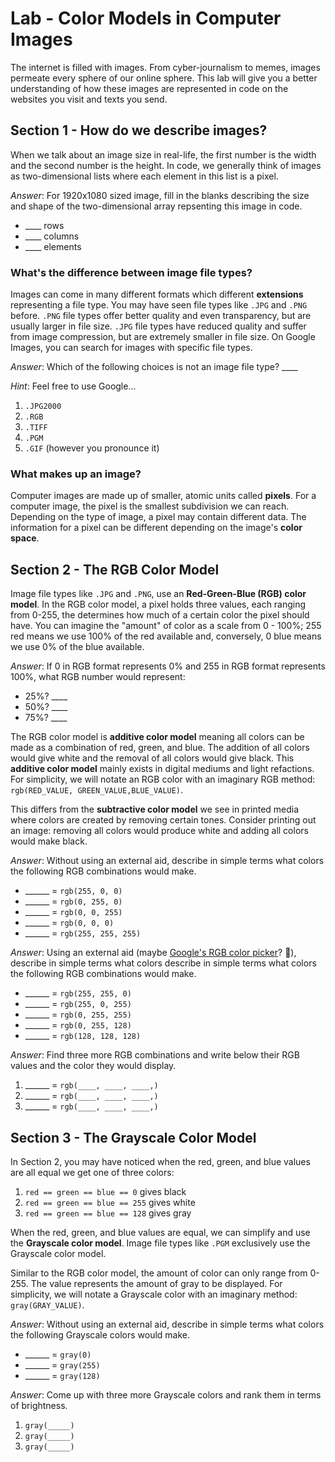 # Lab - Color Models in Computer Images

The internet is filled with images. From cyber-journalism to memes, images permeate every sphere
of our online sphere. This lab will give you a better understanding of how these images are represented
in code on the websites you visit and texts you send.

## Section 1 - How do we describe images?

When we talk about an image size in real-life, the first number is the width and the second number
is the height. In code, we generally think of images as two-dimensional lists where each element
in this list is a pixel.

*Answer*: For 1920x1080 sized image, fill in the blanks describing the size and shape of the
two-dimensional array repsenting this image in code.

- ____ rows
- ____ columns
- ____ elements

### What's the difference between image file types?

Images can come in many different formats which different **extensions** representing a file type.
You may have seen file types like `.JPG` and `.PNG` before. `.PNG` file types offer better quality
and even transparency, but are usually larger in file size. `.JPG` file types have reduced quality
and suffer from image compression, but are extremely smaller in file size.
On Google Images, you can search for images with specific file types.

*Answer*: Which of the following choices is not an image file type? ____

*Hint*: Feel free to use Google...

1. `.JPG2000`
2. `.RGB`
3. `.TIFF`
4. `.PGM`
5. `.GIF` (however you pronounce it)

### What makes up an image?

Computer images are made up of smaller, atomic units called **pixels**. For a computer image, the pixel
is the smallest subdivision we can reach. Depending on the type of image, a pixel may contain
different data. The information for a pixel can be different depending on the image's **color space**.

## Section 2 - The RGB Color Model

Image file types like `.JPG` and `.PNG`, use an **Red-Green-Blue (RGB) color model**. In the RGB color
model, a pixel holds three values, each ranging from 0-255, the determines how much of a certain color
the pixel should have. You can imagine the "amount" of color as a scale from 0 - 100%; 255 red means
we use 100% of the red available and, conversely, 0 blue means we use 0% of the blue available.

*Answer*: If 0 in RGB format represents 0% and 255 in RGB format represents 100%, what RGB number
would represent:

- 25%? ____
- 50%? ____
- 75%? ____

The RGB color model is **additive color model** meaning all colors can be made as a combination of
red, green, and blue. The addition of all colors would give white and the removal of all colors
would give black. This **additive color model** mainly exists in digital mediums and light refactions.
For simplicity, we will notate an RGB color with an imaginary RGB method:
`rgb(RED_VALUE, GREEN_VALUE,BLUE_VALUE)`.

This differs from the **subtractive color model** we see in printed media where colors are created
by removing certain tones. Consider printing out an image: removing all colors would produce white
and adding all colors would make black.

*Answer*: Without using an external aid, describe in simple terms what colors the
following RGB combinations would make.

- ______ = `rgb(255, 0, 0)`
- ______ = `rgb(0, 255, 0)`
- ______ = `rgb(0, 0, 255)`
- ______ = `rgb(0, 0, 0)`
- ______ = `rgb(255, 255, 255)`

*Answer*: Using an external aid (maybe [Google's RGB color picker](https://g.co/kgs/752LXz)? 🤔),
describe in simple terms what colors describe in simple terms what colors the following
RGB combinations would make.

- ______ = `rgb(255, 255, 0)`
- ______ = `rgb(255, 0, 255)`
- ______ = `rgb(0, 255, 255)`
- ______ = `rgb(0, 255, 128)`
- ______ = `rgb(128, 128, 128)`

*Answer*: Find three more RGB combinations and write below their RGB values and the color they would
display.

1. ______ = `rgb(____, ____, ____,)`
2. ______ = `rgb(____, ____, ____,)`
3. ______ = `rgb(____, ____, ____,)`

## Section 3 - The Grayscale Color Model

In Section 2, you may have noticed when the red, green, and blue values are all equal we get one of
three colors:

1. `red == green == blue == 0` gives black
2. `red == green == blue == 255` gives white
3. `red == green == blue == 128` gives gray

When the red, green, and blue values are equal, we can simplify and use the **Grayscale color model**.
Image file types like `.PGM` exclusively use the Grayscale color model.

Similar to the RGB color model, the amount of color can only range from 0-255. The value represents
the amount of gray to be displayed. For simplicity, we will notate a Grayscale color with
an imaginary method: `gray(GRAY_VALUE)`.

*Answer*: Without using an external aid, describe in simple terms what colors the
following Grayscale colors would make.

- ______ = `gray(0)`
- ______ = `gray(255)`
- ______ = `gray(128)`

*Answer*: Come up with three more Grayscale colors and rank them in terms of brightness.

1. `gray(_____)`
2. `gray(_____)`
3. `gray(_____)`

